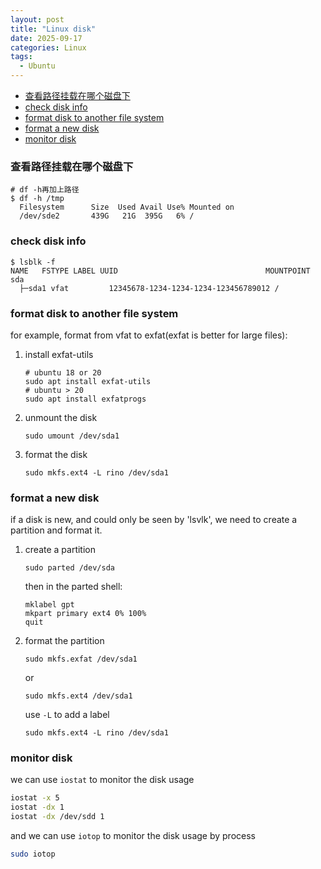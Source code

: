 ```yaml
---
layout: post
title: "Linux disk"
date: 2025-09-17
categories: Linux
tags:
  - Ubuntu
---
```


- [查看路径挂载在哪个磁盘下](#查看路径挂载在哪个磁盘下)
- [check disk info](#check-disk-info)
- [format disk to another file system](#format-disk-to-another-file-system)
- [format a new disk](#format-a-new-disk)
- [monitor disk](#monitor-disk)


### 查看路径挂载在哪个磁盘下
  ```shell
  # df -h再加上路径
  $ df -h /tmp
    Filesystem      Size  Used Avail Use% Mounted on
    /dev/sde2       439G   21G  395G   6% /
  ```

### check disk info
  
  ```shell
  $ lsblk -f
  NAME   FSTYPE LABEL UUID                                 MOUNTPOINT
  sda
    ├─sda1 vfat         12345678-1234-1234-1234-123456789012 /
  ```

### format disk to another file system

  for example, format from vfat to exfat(exfat is better for large files):

  1. install exfat-utils

     ```shell
     # ubuntu 18 or 20
     sudo apt install exfat-utils
     # ubuntu > 20
     sudo apt install exfatprogs
     ```
  2. unmount the disk

     ```shell
     sudo umount /dev/sda1
     ```
  3. format the disk
     ```shell
     sudo mkfs.ext4 -L rino /dev/sda1
     ```

### format a new disk

if a disk is new, and could only be seen by 'lsvlk', we need to create a partition and format it.

1. create a partition

    ```
    sudo parted /dev/sda
    ```

    then in the parted shell:

    ```
    mklabel gpt
    mkpart primary ext4 0% 100%
    quit
    ```

2. format the partition

    ```
    sudo mkfs.exfat /dev/sda1
    ```
    or

    ```
    sudo mkfs.ext4 /dev/sda1
    ```

    use `-L` to add a label

    ```
    sudo mkfs.ext4 -L rino /dev/sda1
    ```

### monitor disk

we can use `iostat` to monitor the disk usage

```bash
iostat -x 5
iostat -dx 1
iostat -dx /dev/sdd 1
```

and we can use `iotop` to monitor the disk usage by process

```bash
sudo iotop
```